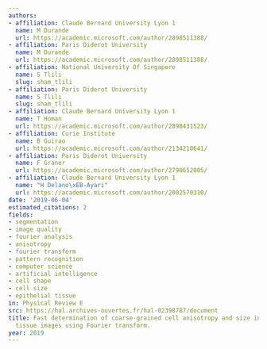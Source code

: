 ```yaml
---
authors:
- affiliation: Claude Bernard University Lyon 1
  name: M Durande
  url: https://academic.microsoft.com/author/2898511388/
- affiliation: Paris Diderot University
  name: M Durande
  url: https://academic.microsoft.com/author/2898511388/
- affiliation: National University Of Singapore
  name: S Tlili
  slug: sham_tlili
- affiliation: Paris Diderot University
  name: S Tlili
  slug: sham_tlili
- affiliation: Claude Bernard University Lyon 1
  name: T Homan
  url: https://academic.microsoft.com/author/2898431523/
- affiliation: Curie Institute
  name: B Guirao
  url: https://academic.microsoft.com/author/2134210641/
- affiliation: Paris Diderot University
  name: F Graner
  url: https://academic.microsoft.com/author/2790652005/
- affiliation: Claude Bernard University Lyon 1
  name: "H Delano\xEB-Ayari"
  url: https://academic.microsoft.com/author/2002570310/
date: '2019-06-04'
estimated_citations: 2
fields:
- segmentation
- image quality
- fourier analysis
- anisotropy
- fourier transform
- pattern recognition
- computer science
- artificial intelligence
- cell shape
- cell size
- epithelial tissue
in: Physical Review E
src: https://hal.archives-ouvertes.fr/hal-02398787/document
title: Fast determination of coarse-grained cell anisotropy and size in epithelial
  tissue images using Fourier transform.
year: 2019
---
```

